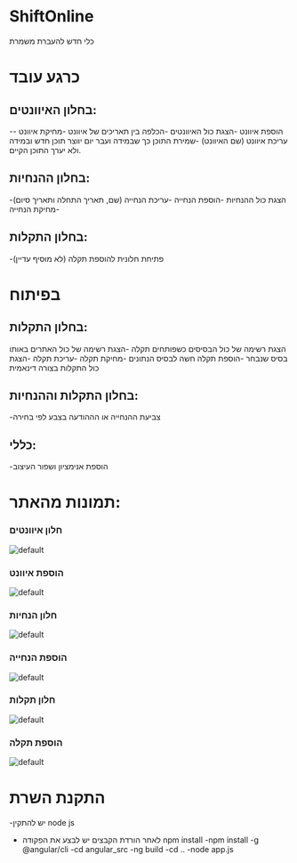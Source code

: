 # ShiftOnline

כלי חדש להעברת משמרת


# כרגע עובד
## בחלון האיוונטים:
-הוספת איוונט
-הצגת כול האיוונטים
-הכלפה בין תאריכים של איוונט
-מחיקת איוונט
-עריכת איוונט (שם האיוונט)
-שמירת התוכן כך שבמידה ועבר יום יווצר תוכן חדש ובמידה ולא יערך התוכן הקיים.

## בחלון ההנחיות:
-הצגת כול ההנחיות
-הוספת הנחייה
-עריכת הנחייה (שם, תאריך התחלה ותאריך סיום)
-מחיקת הנחייה

## בחלון התקלות:
-פתיחת חלונית להוספת תקלה (לא מוסיף עדיין)


# בפיתוח

## בחלון התקלות:
הצגת רשימה של כול הבסיסים כשפותחים תקלה
-הצגת רשימה של כול האתרים באותו בסיס שנבחר
-הוספת תקלה חשה לבסיס הנתונים
-מחיקת תקלה
-עריכת תקלה
-הצגת כול התקלות בצורה דינאמית

## בחלון התקלות וההנחיות:
-צביעת ההנחייה או הההודעה בצבע לפי בחירה

## כללי:
-הוספת אנימציון ושפור העיצוב


# תמונות מהאתר:

### חלון איוונטים
![default](https://user-images.githubusercontent.com/18642444/37240967-fc9d7546-245a-11e8-8b5e-27fbdc29e5cc.png)


### הוספת איוונט
![default](https://user-images.githubusercontent.com/18642444/37241004-4fcf559a-245b-11e8-9c8d-91fa7ac4aa7d.png)

### חלון הנחיות
![default](https://user-images.githubusercontent.com/18642444/37241018-646c04ee-245b-11e8-8192-2dd60b31c4f2.png)


### הוספת הנחייה
![default](https://user-images.githubusercontent.com/18642444/37241024-713f4cbc-245b-11e8-9fec-b261576f65fb.png)

### חלון תקלות
![default](https://user-images.githubusercontent.com/18642444/37241031-7be6695c-245b-11e8-9c37-3e085920e0c2.png)


### הוספת תקלה
![default](https://user-images.githubusercontent.com/18642444/37241036-8aa8ebc2-245b-11e8-8c80-876dfc5c1d9b.png)



# התקנת השרת

-יש להתקין node js
- לאחר הורדת הקבצים יש לבצע את הפקודה npm install
-npm install -g @angular/cli
-cd angular_src
-ng build
-cd ..
-node app.js
